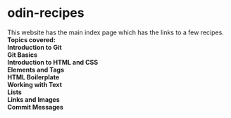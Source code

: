 # odin-recipes
This website has the main index page which has the links to a few recipes.<br>
<strong>Topics covered:<br>
Introduction to Git<br>
Git Basics<br>
Introduction to HTML and CSS<br>
Elements and Tags<br>
HTML Boilerplate<br>
Working with Text<br>
Lists<br>
Links and Images<br>
Commit Messages<br>
